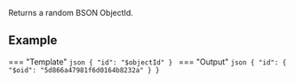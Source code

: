 Returns a random BSON ObjectId.

## Example

=== "Template"
    ```json
    { "id": "$objectId" }
    ```
=== "Output"
    ```json
    { "id": { "$oid": "5d866a47981f6d0164b8232a" } }
    ```